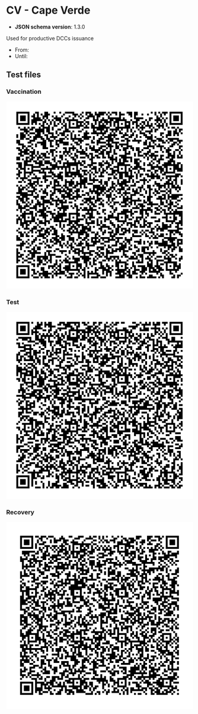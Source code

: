 # CV - Cape Verde

* **JSON schema version**: 1.3.0

Used for productive DCCs issuance
* From:
* Until:

## Test files

### Vaccination

![VAC](VAC.png)

### Test

![TEST](TEST.png)

### Recovery

![REC](REC.png)